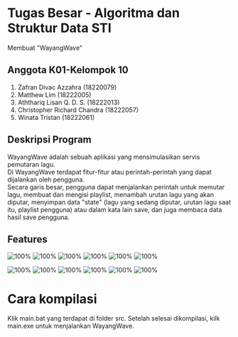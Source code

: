 # Tugas Besar - Algoritma dan Struktur Data STI
Membuat "WayangWave"

## Anggota K01-Kelompok 10
1. Zafran Divac Azzahra (18220079) <br />
2. Matthew Lim	(18222005) <br />
3. Aththariq Lisan Q. D. S. (18222013) <br />
4. Christopher Richard Chandra	(18222057) <br />
5. Winata Tristan (18222061) <br />


## Deskripsi Program
WayangWave adalah sebuah aplikasi yang mensimulasikan servis pemutaran lagu. <br />
Di WayangWave terdapat fitur-fitur atau perintah-perintah yang dapat dijalankan oleh pengguna. <br />
Secara garis besar, pengguna dapat menjalankan perintah untuk  memutar lagu, membuat dan mengisi playlist, menambah urutan lagu yang akan diputar, 
menyimpan data "state" (lagu yang sedang diputar, urutan lagu saat itu, playlist pengguna) atau dalam kata lain save, dan juga membaca data hasil save pengguna. <br />

## Features

![100%](https://progress-bar.dev/100?title=Load)
![100%](https://progress-bar.dev/100?title=List)
![100%](https://progress-bar.dev/100?title=Status)
![100%](https://progress-bar.dev/100?title=Song)
![100%](https://progress-bar.dev/100?title=ADT)
![100%](https://progress-bar.dev/100?title=Quit)

![100%](https://progress-bar.dev/100?title=Start)
![100%](https://progress-bar.dev/100?title=Playlist)
![100%](https://progress-bar.dev/100?title=Queue)
![100%](https://progress-bar.dev/100?title=Play)
![100%](https://progress-bar.dev/100?title=Save)
![100%](https://progress-bar.dev/100?title=MultiUser)

# Cara kompilasi
Klik main.bat yang terdapat di folder src. Setelah selesai dikompilasi, kilk main.exe untuk menjalankan WayangWave.
